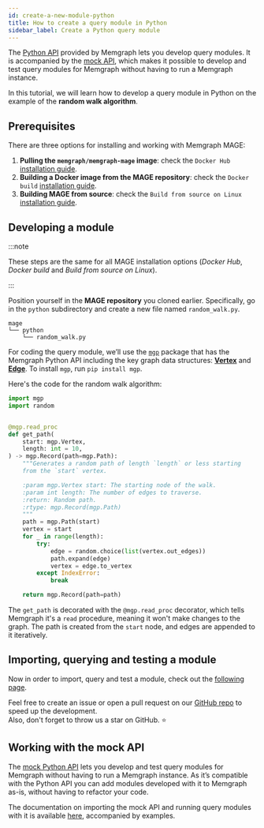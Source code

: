 ```yaml
---
id: create-a-new-module-python
title: How to create a query module in Python
sidebar_label: Create a Python query module
---
```


The [Python API](/memgraph/reference-guide/query-modules/api/python-api)
provided by Memgraph lets you develop query modules. It is accompanied by the
[mock API](https://memgraph.com/docs/memgraph/reference-guide/query-modules/api/mock-python-api), which
makes it possible to develop and test query modules for Memgraph without having
to run a Memgraph instance.

In this tutorial, we will learn how to develop a query module in
Python on the example of the **random walk algorithm**.

## Prerequisites

There are three options for installing and working with Memgraph MAGE:

1. **Pulling the `memgraph/memgraph-mage` image**: check the `Docker Hub`
   [installation guide](/installation/docker-hub.md).
2. **Building a Docker image from the MAGE repository**: check the `Docker
   build` [installation guide](/installation/docker-build.md).
3. **Building MAGE from source**: check the `Build from source on Linux`
   [installation guide](/installation/source.md).

## Developing a module

:::note

These steps are the same for all MAGE installation options (_Docker Hub_,
_Docker build_ and _Build from source on Linux_).

:::

Position yourself in the **MAGE repository** you cloned earlier. Specifically,
go in the `python` subdirectory and create a new file named `random_walk.py`.

```plaintext
mage
└── python
    └── random_walk.py

```

For coding the query module, we’ll use the
[`mgp`](https://github.com/memgraph/mgp) package that has the Memgraph Python
API including the key graph data structures:
[**Vertex**](https://github.com/memgraph/mgp/blob/main/mgp.py#L260) and
[**Edge**](https://github.com/memgraph/mgp/blob/main/mgp.py#L182).
To install `mgp`, run `pip install mgp`.

Here's the code for the random walk algorithm:

```python
import mgp
import random


@mgp.read_proc
def get_path(
    start: mgp.Vertex,
    length: int = 10,
) -> mgp.Record(path=mgp.Path):
    """Generates a random path of length `length` or less starting
    from the `start` vertex.

    :param mgp.Vertex start: The starting node of the walk.
    :param int length: The number of edges to traverse.
    :return: Random path.
    :rtype: mgp.Record(mgp.Path)
    """
    path = mgp.Path(start)
    vertex = start
    for _ in range(length):
        try:
            edge = random.choice(list(vertex.out_edges))
            path.expand(edge)
            vertex = edge.to_vertex
        except IndexError:
            break

    return mgp.Record(path=path)
```

The `get_path` is decorated with the `@mgp.read_proc` decorator, which tells
Memgraph it's a `read` procedure, meaning it won't make changes to the graph.
The path is created from the `start` node, and edges are appended to it
iteratively.

## Importing, querying and testing a module

Now in order to import, query and test a module, check out the [following
page](/mage/how-to-guides/run-a-query-module).

Feel free to create an issue or open a pull request on our [GitHub
repo](https://github.com/memgraph/mage) to speed up the development.<br/>
Also, don't forget to throw us a star on GitHub. :star:

## Working with the mock API

The
[mock Python API](https://memgraph.com/docs/memgraph/reference-guide/query-modules/api/mock-python-api)
lets you develop and test query modules for Memgraph without having to run a
Memgraph instance. As it’s compatible with the Python API you can add modules
developed with it to Memgraph as-is, without having to refactor your code.

The documentation on importing the mock API and running query modules with it
is available
[here](https://memgraph.com/docs/memgraph/reference-guide/query-modules/api/mock-python-api#using-the-mock-api),
accompanied by examples.
